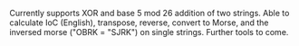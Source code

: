 Currently supports XOR and base 5 mod 26 addition of two strings.
Able to calculate IoC (English), transpose, reverse, convert to Morse, and the inversed morse ("OBRK = "SJRK") on single strings.
Further tools to come.
